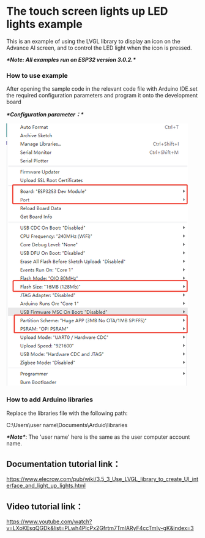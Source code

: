 # **The touch screen lights up LED lights example**

This is an example of using the LVGL library to display an icon on the Advance AI screen, and to control the LED light when the icon is pressed.

***\*Note: All examples run on ESP32 version 3.0.2.\****

 

### **How to use example**

After opening the sample code in the relevant code file with Arduino IDE.set the required configuration parameters and program it onto the development board

***\*Configuration parameter：\****



![图片3-1](./3-1.png)



### **How to add Arduino libraries**

Replace the libraries file with the following path:

C:\Users\user name\Documents\Arduio\libraries

 

***\*Note\****: The 'user name' here is the same as the user computer account name.

 

## **Documentation tutorial link**：

https://www.elecrow.com/pub/wiki/3.5_3_Use_LVGL_library_to_create_UI_interface_and_light_up_lights.html

 

## **Video** **tutorial link**：

https://www.youtube.com/watch?v=LXoKEsqQGDk&list=PLwh4PlcPx2Gfrtm7TmlARyF4ccTmIy-gK&index=3



